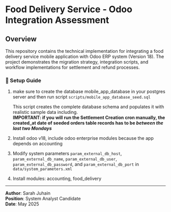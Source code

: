 # Food Delivery Service - Odoo Integration Assessment

## Overview

This repository contains the technical implementation for integrating a food delivery service mobile application with Odoo ERP system (Version 18). The project demonstrates the migration strategy, integration scripts, and workflow implementations for settlement and refund processes.


### 🔧 Setup Guide

1. make sure to create the database mobile_app_database in your postgres server and then run script
   ```scripts/mobile_app_database_seed.sql```
   
   This script creates the complete database schema and populates it with realistic sample data including.  
   **IMPORTANT: if you will run the Settlement Creation cron manually, the created_at date of seeded orders table records has to be *between the last two Mondays*** 
2. Install odoo v18, include odoo enterprise modules because the app depends on accounting
3. Modify system parameters `param_external_db_host`, `param_external_db_name`, `param_external_db_user`, `param_external_db_password`, and `param_external_db_port` in `data/system_parameters.xml`
4. Install modules: accounting, food_delivery


---

**Author**: Sarah Juhain  
**Position**: System Analyst Candidate  
**Date**: May 2025  
